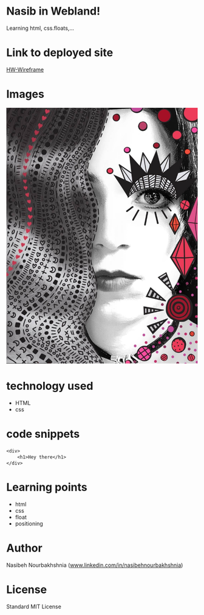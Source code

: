 <!-- Put the name of the project after the # -->
<!-- the # means h1  -->
# Nasib in Webland!

<!-- Put a description of what the project is -->

Learning html, css.floats,...

# Link to deployed site
<!-- make a link to the deployed site --> 
<!-- [What the user will see](the link to the deployed site) -->

[HW-Wireframe](https://nasibnia.github.io/Basic-Portfolio/)


# Images
<!-- take a picture of the image and add it into the readme  -->
<!-- ![image title](path or link to image) -->
![wire frame](assets/images/IMG_1659.JPG)



# technology used
<!-- make a list of technology used -->
<!-- what you used for this web app, like html css -->

<!-- 
1. First ordered list item
2. Another item
⋅⋅* Unordered sub-list. 
1. Actual numbers don't matter, just that it's a number
⋅⋅1. Ordered sub-list
4. And another item. 
-->
- HTML
- css


# code snippets
<!-- put snippets of code inside ``` ``` so it will look like code -->
<!-- if you want to put blockquotes use a > -->

```
<div>
    <h1>Hey there</h1>
</div>
```


# Learning points
<!-- Learning points where you would write what you thought was helpful -->
- html
- css
- float
- positioning



# Author 
<!-- make a link to the deployed site and have your name as the link -->
Nasibeh Nourbakhshnia
(www.linkedin.com/in/nasibehnourbakhshnia)

# License
Standard MIT License